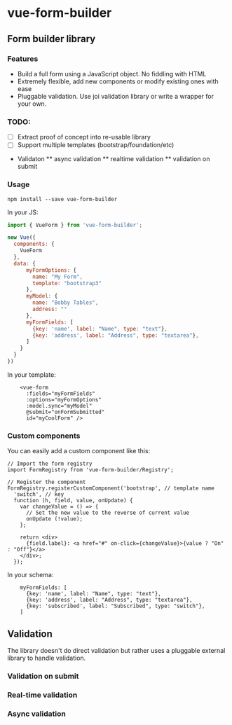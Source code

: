 # vue-form-builder
## Form builder library

### Features

* Build a full form using a JavaScript object. No fiddling with HTML
* Extremely flexible, add new components or modify existing ones with ease
* Pluggable validation. Use joi validation library or write a wrapper for your own.

### TODO:

- [ ] Extract proof of concept into re-usable library
- [ ] Support multiple templates (bootstrap/foundation/etc)

* Validaton
** async validation
** realtime validation
** validation on submit

### Usage

```
npm install --save vue-form-builder
```

In your JS:

```js
import { VueForm } from 'vue-form-builder';

new Vue({
  components: {
    VueForm
  },
  data: {
      myFormOptions: {
        name: "My Form",
        template: "bootstrap3"
      },
      myModel: {
        name: "Bobby Tables",
        address: ""
      },
      myFormFields: [
        {key: 'name', label: "Name", type: "text"},
        {key: 'address', label: "Address", type: "textarea"},
      ]
    }
  }
})
```

In your template:

```
    <vue-form 
      :fields="myFormFields"
      :options="myFormOptions"
      :model.sync="myModel"
      @submit="onFormSubmitted"
      id="myCoolForm" />
```

### Custom components

You can easily add a custom component like this:

```
// Import the form registry
import FormRegistry from 'vue-form-builder/Registry';

// Register the component
FormRegistry.registerCustomComponent('bootstrap', // template name
  'switch', // key
  function (h, field, value, onUpdate) {
    var changeValue = () => {
      // Set the new value to the reverse of current value
      onUpdate (!value);
    };

    return <div>
      {field.label}: <a href="#" on-click={changeValue}>{value ? "On" : "Off"}</a>
    </div>;
  });
```

In your schema:

```
    myFormFields: [
      {key: 'name', label: "Name", type: "text"},
      {key: 'address', label: "Address", type: "textarea"},
      {key: 'subscribed', label: "Subscribed", type: "switch"},
    ]
```

## Validation

The library doesn't do direct validation but rather uses a pluggable external library to handle validation.

### Validation on submit

### Real-time validation

### Async validation